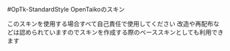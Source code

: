 #OpTk-StandardStyle
OpenTaikoのスキン

このスキンを使用する場合すべて自己責任で使用してください
改造や再配布などは認められていますのでスキンを作成する際のベーススキンとしても利用できます
